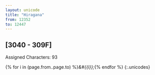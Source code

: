 ```yaml
---
layout: unicode
title: "Hiragana"
from: 12352
to: 12447
---
```


## 	[3040 - 309F]

Assigned Characters: 93

{% for i in (page.from..page.to) %}<i>&#{{i}};</i>{% endfor %}
{:.unicodes}
